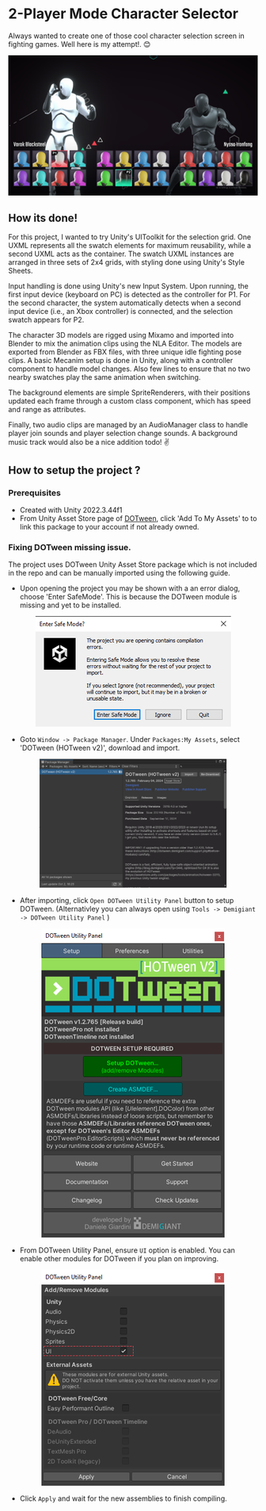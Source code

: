 # 2-Player Mode Character Selector 

Always wanted to create one of those cool character selection screen in fighting games. Well here is my attempt!. 😊

![ScreeShot](Design/Screenshots/ss-04.png)

## How its done!
For this project, I wanted to try Unity's UIToolkit for the selection grid. One UXML represents all the swatch elements for maximum reusability, while a second UXML acts as the container. The swatch UXML instances are arranged in three sets of 2x4 grids, with styling done using Unity's Style Sheets.

Input handling is done using Unity's new Input System. Upon running, the first input device (keyboard on PC) is detected as the controller for P1. For the second character, the system automatically detects when a second input device (i.e., an Xbox controller) is connected, and the selection swatch appears for P2.

The character 3D models are rigged using Mixamo and imported into Blender to mix the animation clips using the NLA Editor. The models are exported from Blender as FBX files, with three unique idle fighting pose clips. A basic Mecanim setup is done in Unity, along with a controller component to handle model changes. Also few lines to ensure that no two nearby swatches play the same animation when switching.

The background elements are simple SpriteRenderers, with their positions updated each frame through a custom class component, which has speed and range as attributes.

Finally, two audio clips are managed by an AudioManager class to handle player join sounds and player selection change sounds. A background music track would also be a nice addition todo! ✌

## How to setup the project ?

### Prerequisites
- Created with Unity 2022.3.44f1
- From Unity Asset Store page of [DOTween](https://assetstore.unity.com/packages/tools/animation/dotween-hotween-v2-27676), click 'Add To My Assets' to to link this package to your account if not already owned.


### Fixing DOTween missing issue.

The project uses DOTween Unity Asset Store package which is not included in the repo and can be manually imported using the following guide.

- Upon opening the project you may be shown with a an error dialog, choose 'Enter SafeMode'. This is because the DOTween module is missing and yet to be installed.

<p align="center" width="100%">
    <img alt="setup-01" src="Design/Screenshots/setup-01.png"> 
</p>

- Goto `Window -> Package Manager`. Under `Packages:My Assets`, select 'DOTween (HOTween v2)', download and import.

<p align="center" width="100%">
    <img alt="setup-02" width="75%" src="Design/Screenshots/setup-02.png"> 
</p>

- After importing, click `Open DOTween Utility Panel` button to setup DOTween. (Alternativley you can always open using `Tools -> Demigiant -> DOTween Utility Panel` )

<p align="center" width="100%">
    <img alt="setup-03" src="Design/Screenshots/setup-03.png"> 
</p>

- From DOTween Utility Panel, ensure `UI` option is enabled. You can enable other modules for DOTween if you plan on improving.

<p align="center" width="100%">
    <img alt="setup-04" src="Design/Screenshots/setup-04.png"> 
</p>

- Click `Apply` and wait for the new assemblies to finish compiling.